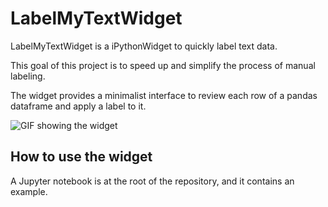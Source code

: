# LabelMyTextWidget

LabelMyTextWidget is a iPythonWidget to quickly label text data.

This goal of this project is to speed up and simplify the process of manual labeling.

The widget provides a minimalist interface to review each row of a pandas dataframe and apply a label to it.

![GIF showing the widget](https://github.com/tchambon/LabelMyTextWidget/blob/master/LabelMyTextWidget.gif "GIF Widget")


## How to use the widget

A Jupyter notebook is at the root of the repository, and it contains an example.
